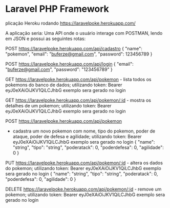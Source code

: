 # Laravel PHP Framework


plicação Heroku rodando https://laravelpoke.herokuapp.com/

 
A aplicação seria:
Uma API onde o usuário interage com POSTMAN, lendo em JSON e possui as seguintes rotas:
 
POST    https://laravelpoke.herokuapp.com/api/cadastro
{
        "name": "pokemon",
        "email": "buferze@gmail.com",
        "password": 123456789
}


POST    https://laravelpoke.herokuapp.com/api/login
{
  "email": "buferze@gmail.com",
  "password": "123456789"
}

GET     https://laravelpoke.herokuapp.com/api/pokemon - lista todos os pokemons do banco de dados;
utilizando token: Bearer eyJ0eXAiOiJKV1QiLCJhbG  exemplo sera gerado no login

GET     https://laravelpoke.herokuapp.com/api/pokemon/:id - mostra os detalhes de um pokemon;
utilizando token: Bearer eyJ0eXAiOiJKV1QiLCJhbG  exemplo sera gerado no login


POST    https://laravelpoke.herokuapp.com/api/pokemon 
- cadastra um novo pokemon com nome, tipo do pokemon, poder de ataque, poder de defesa e agilidade;
utilizando token: Bearer eyJ0eXAiOiJKV1QiLCJhbG  exemplo sera gerado no login
{
  "name": "string",
  "tipo": "string",
  "poderatack": 0,
  "poderdefesa": 0,
  "agilidade": 0
}


PUT     https://laravelpoke.herokuapp.com/api/pokemon/:id - altera os dados do pokemon;
utilizando token: Bearer eyJ0eXAiOiJKV1QiLCJhbG  exemplo sera gerado no login
{
  "name": "string",
  "tipo": "string",
  "poderatack": 0,
  "poderdefesa": 0,
  "agilidade": 0
}

DELETE  https://laravelpoke.herokuapp.com/api/pokemon/:id - remove um pokemon;
utilizando token: Bearer eyJ0eXAiOiJKV1QiLCJhbG  exemplo sera gerado no login
 

